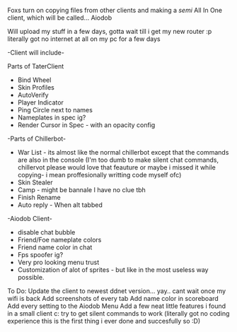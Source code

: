 Foxs turn on copying files from other clients and making a *semi* All In One client, which will be called... Aiodob

Will upload my stuff in a few days, gotta wait till i get my new router :p 
literally got no internet at all on my pc for a few days

-Client will include-

Parts of TaterClient 
- Bind Wheel
- Skin Profiles
- AutoVerify
- Player Indicator
- Ping Circle next to names
- Nameplates in spec ig?
- Render Cursor in Spec - with an opacity config

-Parts of Chillerbot-
- War List - its almost like the normal chillerbot except that the commands are also in the console (I'm too dumb to make silent chat commands, chillervot please would love that feauture or maybe i missed it while copying- i mean proffesionally writting code myself ofc)
- Skin Stealer
- Camp - might be bannale I have no clue tbh
- Finish Rename
- Auto reply - When alt tabbed

-Aiodob Client-
- disable chat bubble
- Friend/Foe nameplate colors
- Friend name color in chat
- Fps spoofer ig?
- Very pro looking menu trust
- Customization of alot of sprites - but like in the most useless way possible.

To Do:
Update the client to newest ddnet version... yay.. cant wait once my wifi is back
Add screenshots of every tab
Add name color in scoreboard
Add every setting to the Aiodob Menu
Add a few neat little features i found in a small client c:
try to get silent commands to work (literally got no coding experience this is the first thing i ever done and succesfully so :D)
